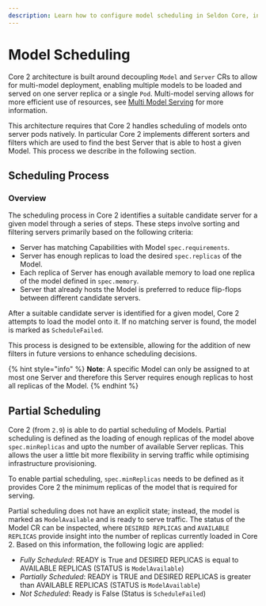 ```yaml
---
description: Learn how to configure model scheduling in Seldon Core, including resource allocation, scaling policies, and deployment strategies.
---
```


# Model Scheduling

Core 2 architecture is built around decoupling `Model` and `Server` CRs to allow for multi-model deployment, 
enabling multiple models to be loaded and served on one server replica or a single `Pod`. Multi-model serving
allows for more efficient use of resources, see [Multi Model Serving](mms.md) for more information.

This architecture requires that Core 2 handles scheduling of models onto server pods natively. In particular Core 2 implements different sorters and filters which are used to find the best Server that is able to host a given Model. This process we describe in the following section.

## Scheduling Process

### Overview

The scheduling process in Core 2 identifies a suitable candidate server for a given model through a series of steps. These steps involve sorting and filtering servers primarily based on the following criteria:

- Server has matching Capabilities with Model `spec.requirements`.
- Server has enough replicas to load the desired `spec.replicas` of the Model.
- Each replica of Server has enough available memory to load one replica of the model defined in `spec.memory`.
- Server that already hosts the Model is preferred to reduce flip-flops between different candidate servers.

After a suitable candidate server is identified for a given model, Core 2 attempts to load the model onto it. If no matching server is found, the model is marked as `ScheduleFailed`.

This process is designed to be extensible, allowing for the addition of new filters in future versions to enhance scheduling decisions.

{% hint style="info" %}
**Note**: A specific Model can only be assigned to at most one Server and therefore this Server requires enough replicas to host all replicas of the Model.
{% endhint %}

## Partial Scheduling

Core 2 (from `2.9`) is able to do partial scheduling of Models. Partial scheduling is defined as the loading of enough replicas of the model above `spec.minReplicas` and upto the number of available Server replicas. This allows the user a little bit more flexibility in serving traffic while optimising infrastructure provisioning. 

To enable partial scheduling, `spec.minReplicas` needs to be defined as it provides Core 2 the minimum replicas of the model that is required for serving. 

Partial scheduling does not have an explicit state; instead, the model is marked as `ModelAvailable` and is ready to serve traffic. The status of the Model CR can be inspected, where `DESIRED REPLICAS` and `AVAILABLE REPLICAS` provide insight into the number of replicas currently loaded in Core 2. Based on this information, the following logic are applied:

- *Fully Scheduled*: READY is True and DESIRED REPLICAS is equal to AVAILABLE REPLICAS (STATUS is `ModelAvailable`)
- *Partially Scheduled*: READY is TRUE and DESIRED REPLICAS is greater than AVAILABLE REPLICAS (STATUS is `ModelAvailable`)
- *Not Scheduled*: Ready is False (Status is `ScheduleFailed`)


